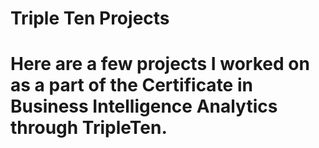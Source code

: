 # Triple Ten Projects

# Here are a few projects I worked on as a part of the Certificate in Business Intelligence Analytics through TripleTen.

